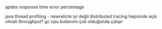 apdex
response time
error percentage

 java thread profiling - newrelicte iyi değil
 distributed tracing hepsinde açık olmalı
 throughput?
 gc cpu kullanımı çok olduğunda çalışır
 